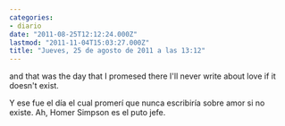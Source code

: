 ```yaml
---
categories:
- diario
date: "2011-08-25T12:12:24.000Z"
lastmod: "2011-11-04T15:03:27.000Z"
title: "Jueves, 25 de agosto de 2011 a las 13:12"
---
```


and that was the day that I promesed there I\'ll never write about love if it doesn\'t exist.

Y ese fue el dí­a el cual promerí­ que nunca escribirí­a sobre amor si no existe.
Ah, Homer Simpson es el puto jefe.